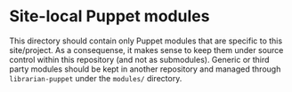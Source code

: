 # Site-local Puppet modules

This directory should contain only Puppet modules that are specific to this site/project. As a consequense, it makes sense to keep them under source control within this repository (and not as submodules). Generic or third party modules should be kept in another repository and managed through `librarian-puppet` under the `modules/` directory.


